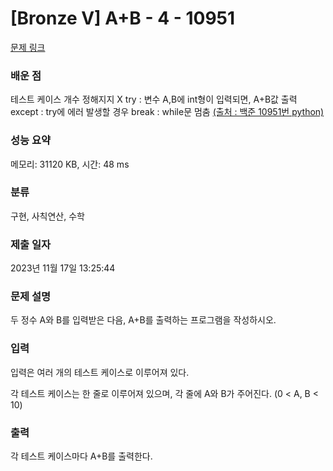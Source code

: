 # [Bronze V] A+B - 4 - 10951 

[문제 링크](https://www.acmicpc.net/problem/10951) 


### 배운 점
테스트 케이스 개수 정해지지 X
try : 변수 A,B에 int형이 입력되면, A+B값 출력
except : try에 에러 발생할 경우
break : while문 멈춤
[(출처 : 백준 10951번 python)](https://velog.io/@jsw8050/%EB%B0%B1%EC%A4%80-while%EB%AC%B8-10951%EB%B2%88-AB-4-Python)

### 성능 요약

메모리: 31120 KB, 시간: 48 ms

### 분류

구현, 사칙연산, 수학

### 제출 일자

2023년 11월 17일 13:25:44

### 문제 설명

<p>두 정수 A와 B를 입력받은 다음, A+B를 출력하는 프로그램을 작성하시오.</p>

### 입력 

 <p>입력은 여러 개의 테스트 케이스로 이루어져 있다.</p>

<p>각 테스트 케이스는 한 줄로 이루어져 있으며, 각 줄에 A와 B가 주어진다. (0 < A, B < 10)</p>

### 출력 

 <p>각 테스트 케이스마다 A+B를 출력한다.</p>

